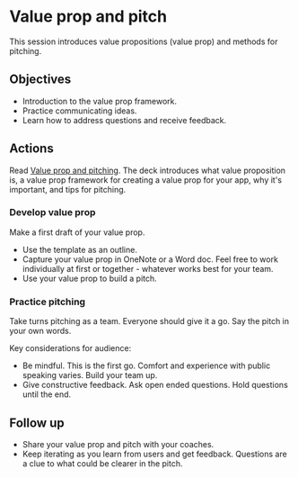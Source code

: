 # Value prop and pitch

This session introduces value propositions (value prop) and methods for pitching.

## Objectives

* Introduction to the value prop framework.
* Practice communicating ideas.
* Learn how to address questions and receive feedback.

## Actions

Read [Value prop and pitching](https://github.com/tnt-summer-academy/Curriculum-2023/blob/main/Reference/Product%20decks/2.2%20-%20Value%20prop%20and%20pitch.pdf). The deck introduces what value proposition is, a value prop framework for creating a value prop for your app, why it's important, and tips for pitching.

### Develop value prop

Make a first draft of your value prop.

* Use the template as an outline.
* Capture your value prop in OneNote or a Word doc. Feel free to work individually at first or together - whatever works best for your team.
* Use your value prop to build a pitch.

### Practice pitching

Take turns pitching as a team. Everyone should give it a go. Say the pitch in your own words.

Key considerations for audience:

* Be mindful. This is the first go. Comfort and experience with public speaking varies. Build your team up.
* Give constructive feedback. Ask open ended questions. Hold questions until the end.

## Follow up

* Share your value prop and pitch with your coaches.
* Keep iterating as you learn from users and get feedback. Questions are a clue to what could be clearer in the pitch.
